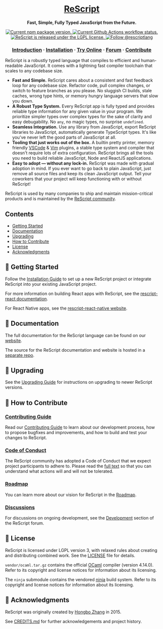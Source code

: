<h1 align="center">
  <a href="https://rescript-lang.org/">
    ReScript
  </a>
</h1>

<p align="center">
  <strong>Fast, Simple, Fully Typed JavaScript from the Future.</strong>
</p>

<p align="center">
  <a href="https://www.npmjs.org/package/rescript">
    <img src="https://img.shields.io/npm/v/rescript?color=brightgreen&label=npm%20package" alt="Current npm package version." />
  </a>
  <a href="https://github.com/rescript-lang/rescript-compiler/actions">
    <img src="https://github.com//rescript-lang/rescript-compiler/workflows/CI/badge.svg" alt="Current Github Actions workflow status." />
  </a>
  <a href="https://github.com/rescript-lang/rescript-compiler/blob/HEAD/LICENSE">
    <img src="https://img.shields.io/badge/License-LGPL%20v3-blue.svg" alt="ReScript is released under the LGPL license." />
  </a>
  <a href="https://twitter.com/intent/follow?screen_name=rescriptlang">
    <img src="https://img.shields.io/twitter/follow/rescriptlang.svg?label=Follow%20@rescriptlang" alt="Follow @rescriptlang" />
  </a>
</p>

<h3 align="center">
  <a href="https://rescript-lang.org/docs/manual/latest/introduction">Introduction</a>
  <span> · </span>
  <a href="https://rescript-lang.org/docs/manual/latest/installation">Installation</a>
  <span> · </span>
  <a href="https://rescript-lang.org/try">Try Online</a>
  <span> · </span>
  <a href="https://forum.rescript-lang.org/">Forum</a>
  <span> · </span>
  <a href="CONTRIBUTING.md">Contribute</a>
</h3>

ReScript is a robustly typed language that compiles to efficient and human-readable JavaScript. It comes with a lightning fast compiler toolchain that scales to any codebase size.

- **Fast and Simple.** ReScript cares about a consistent and fast feedback loop for any codebase size. Refactor code, pull complex changes, or switch to feature branches as you please. No sluggish CI builds, stale caches, wrong type hints, or memory hungry language servers that slow you down.
- **A Robust Type System.** Every ReScript app is fully typed and provides reliable type information for any given value in your program. We prioritize simpler types over complex types for the sake of clarity and easy debugability. No `any`, no magic types, no surprise `undefined`.
- **Seamless Integration.** Use any library from JavaScript, export ReScript libraries to JavaScript, automatically generate TypeScript types. It's like you've never left the good parts of JavaScript at all.
- **Tooling that just works out of the box.** A builtin pretty printer, memory friendly [VSCode](https://github.com/rescript-lang/rescript-vscode) & [Vim](https://github.com/rescript-lang/vim-rescript) plugins, a stable type system and compiler that doesn't require lots of extra configuration. ReScript brings all the tools you need to build reliable JavaScript, Node and ReactJS applications.
- **Easy to adopt — without any lock-in.** ReScript was made with gradual adoption in mind. If you ever want to go back to plain JavaScript, just remove all source files and keep its clean JavaScript output. Tell your coworkers that your project will keep functioning with or without ReScript!

ReScript is used by many companies to ship and maintain mission-critical products and is maintained by the [ReScript community](https://rescript-lang.org/community).

## Contents

- [Getting Started](#-getting-started)
- [Documentation](#-documentation)
- [Upgrading](#-upgrading)
- [How to Contribute](#-how-to-contribute)
- [License](#-license)
- [Acknowledgments](#-Acknowledgments)

## 🎉 Getting Started

Follow the [Installation Guide](https://rescript-lang.org/docs/manual/latest/installation) to set up a new ReScript project or integrate ReScript into your existing JavaScript project.

For more information on building React apps with ReScript, see the [rescript-react documentation](https://rescript-lang.org/docs/react/latest/installation).

For React Native apps, see the [rescript-react-native website](https://rescript-react-native.github.io/).

## 📖 Documentation

The full documentation for the ReScript language can be found on our [website](https://rescript-lang.org/).

The source for the ReScript documentation and website is hosted in a [separate repo](https://github.com/rescript-association/rescript-lang.org).

## 🚀 Upgrading

See the [Upgrading Guide](https://rescript-lang.org/docs/manual/latest/installation) for instructions on upgrading to newer ReScript versions.

## 👏 How to Contribute

### [Contributing Guide](CONTRIBUTING.md)

Read our [Contributing Guide](CONTRIBUTING.md) to learn about our development process, how to propose bugfixes and improvements, and how to build and test your changes to ReScript.

### [Code of Conduct][code]

The ReScript community has adopted a Code of Conduct that we expect project participants to adhere to.
Please read the [full text][code] so that you can understand what actions will and will not be tolerated.

[code]: https://rescript-lang.org/community/code-of-conduct

### [Roadmap][roadmap]

You can learn more about our vision for ReScript in the [Roadmap][roadmap].

[roadmap]: https://rescript-lang.org/community/roadmap

### [Discussions][discussions]

For discussions on ongoing development, see the [Development](https://forum.rescript-lang.org/c/development/8) section of the ReScript forum.

[discussions]: https://rescript-lang.org/community/roadmap

## 📄 License

ReScript is licensed under LGPL version 3, with relaxed rules about creating and distributing combined work. See the [LICENSE](LICENSE) file for details.

`vendor/ocaml.tar.gz` contains the official [OCaml](https://ocaml.org) compiler (version 4.14.0).
Refer to its copyright and license notices for information about its licensing.

The `ninja` submodule contains the vendored [ninja](https://github.com/ninja-build/ninja) build system.
Refer to its copyright and license notices for information about its licensing.

## 🏅 Acknowledgments

ReScript was originally created by [Hongbo Zhang](https://github.com/bobzhang) in 2015.

See [CREDITS.md](CREDITS.md) for further acknowledgements and project history.
